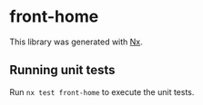 # front-home

This library was generated with [Nx](https://nx.dev).

## Running unit tests

Run `nx test front-home` to execute the unit tests.
